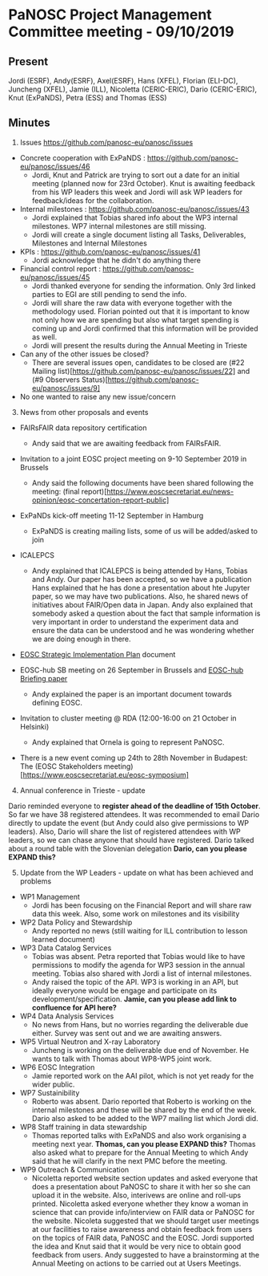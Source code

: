 PaNOSC Project Management Committee meeting - 09/10/2019
========================================================


Present
-------
 Jordi (ESRF), Andy(ESRF), Axel(ESRF), Hans (XFEL), Florian (ELI-DC), Juncheng (XFEL), Jamie (ILL), Nicoletta (CERIC-ERIC),
 Dario (CERIC-ERIC), Knut (ExPaNDS), Petra (ESS) and Thomas (ESS)

Minutes
-------	

1. Issues https://github.com/panosc-eu/panosc/issues
* Concrete cooperation with ExPaNDS : https://github.com/panosc-eu/panosc/issues/46
    * Jordi, Knut and Patrick are trying to sort out a date for an initial meeting (planned now for 23rd October). Knut is awaiting
feedback from his WP leaders this week and Jordi will ask WP leaders for feedback/ideas for the collaboration.
* Internal milestones : https://github.com/panosc-eu/panosc/issues/43
    * Jordi explained that Tobias shared info about the WP3 internal milestones. WP7 internal milestones are still missing.
    * Jordi will create a single document listing all Tasks, Deliverables, Milestones and Internal Milestones
* KPIs : https://github.com/panosc-eu/panosc/issues/41
    * Jordi acknowledge that he didn't do anything there
* Financial control report : https://github.com/panosc-eu/panosc/issues/45
    * Jordi thanked everyone for sending the information. Only 3rd linked parties to EGI are still pending to send the info.
    * Jordi will share the raw data with everyone together with the methodology used. Florian pointed out that it is important to
know not only how we are spending but also what target spending is coming up and Jordi confirmed that this information will be 
provided as well. 
    * Jordi will present the results during the Annual Meeting in Trieste
* Can any of the other issues be closed?
    * There are several issues open, candidates to be closed are (#22 Mailing list)[https://github.com/panosc-eu/panosc/issues/22] and (#9 Observers Status)[https://github.com/panosc-eu/panosc/issues/9]
* No one wanted to raise any new issue/concern

3. News from other proposals and events
* FAIRsFAIR data repository certification
    * Andy said that we are awaiting feedback from FAIRsFAIR. 
* Invitation to a joint EOSC project meeting on 9-10 September 2019 in Brussels
    * Andy said the following documents have been shared following the meeting: (final report)[https://www.eoscsecretariat.eu/news-opinion/eosc-concertation-report-public]
* ExPaNDs kick-off meeting 11-12 September in Hamburg
    * ExPaNDS is creating mailing lists, some of us will be added/asked to join
* ICALEPCS
    * Andy explained that ICALEPCS is being attended by Hans, Tobias and Andy. Our paper has been accepted, so we have a publication
Hans explained that he has done a presentation about hte Jupyter paper, so we may have two publications. Also, he shared news of 
initiatives about FAIR/Open data in Japan.
Andy also explained that somebody asked a question about the fact that sample information is very important in order to understand the 
experiment data and ensure the data can be understood and he was wondering whether we are doing enough in there.
* [EOSC Strategic Implementation Plan](https://publications.europa.eu/en/publication-detail/-/publication/78ae5276-ae8e-11e9-9d01-01aa75ed71a1) document
* EOSC-hub SB meeting on 26 September in Brussels and [EOSC-hub Briefing paper](https://www.eosc-hub.eu/sites/default/files/EOSC-hub%20Briefing%20Paper%20-%20EOSC%20Federating%20Core%20Governance%20and%20Sustainability%20Public_0.pdf)
    * Andy explained the paper is an important document towards defining EOSC.
* Invitation to cluster meeting @ RDA (12:00-16:00 on 21 October in Helsinki)
    * Andy explained that Ornela is going to represent PaNOSC.

* There is a new event coming up 24th to 28th November in Budapest: The (EOSC Stakeholders meeting)[https://www.eoscsecretariat.eu/eosc-symposium]

4. Annual conference in Trieste - update 

Dario reminded everyone to **register ahead of the deadline of 15th October**. So far we have 38 registered attendees.
It was recommended to email Dario directly to update the event (but Andy could also give permissions to WP leaders). Also, Dario will
share the list of registered attendees with WP leaders, so we can chase anyone that should have registered.
Dario talked about a round table with the Slovenian delegation **Dario, can you please EXPAND this?**

5. Update from the WP Leaders - update on what has been achieved and problems
* WP1 Management
    * Jordi has been focusing on the Financial Report and will share raw data this week. Also, some work on milestones and its
visibility
* WP2 Data Policy and Stewardship
    * Andy reported no news (still waiting for ILL contribution to lesson learned document)
* WP3 Data Catalog Services
    * Tobias was absent. Petra reported that Tobias would like to have permissions to modify the agenda for WP3 session in the 
annual meeting. Tobias also shared with Jordi a list of internal milestones.
    * Andy raised the topic of the API. WP3 is working in an API, but ideally everyone would be engage and participate on its
development/specification. **Jamie, can you please add link to confluence for API here?**
* WP4 Data Analysis Services
    * No news from Hans, but no worries regarding the deliverable due either. Survey was sent out and we are awaiting answers.
* WP5 Virtual Neutron and X-ray Laboratory
    * Juncheng is working on the deliverable due end of November. He wants to talk with Thomas about WP8-WP5 joint work.
* WP6 EOSC Integration
    * Jamie reported work on the AAI pilot, which is not yet ready for the wider public.
* WP7 Sustainibility
    * Roberto was absent. Dario reported that Roberto is working on the internal milestones and these will be shared by the end
of the week. Dario also asked to be added to the WP7 mailing list which Jordi did.
* WP8 Staff training in data stewardship
    * Thomas reported talks with ExPaNDS and also work organising a meeting next year. **Thomas, can you please EXPAND this?**
Thomas also asked what to prepare for the Annual Meeting to which Andy said that he will clarify in the next PMC before the meeting.
* WP9 Outreach & Communication
    * Nicoletta reported website section updates and asked everyone that does a presentation about PaNOSC to share it with her so
she can upload it in the website. Also, interivews are online and roll-ups printed. Nicoletta asked everyone whether they know a 
woman in science that can provide info/interview on FAIR data or PaNOSC for the website.
Nicoleta suggested that we should target user meetings at our facilities to raise awareness and obtain feedback from users on the 
topics of FAIR data, PaNOSC and the EOSC. Jordi supported the idea and Knut said that it would be very nice to obtain good feedback
from users. Andy suggested to have a brainstorming at the Annual Meeting on actions to be carried out at Users Meetings.


